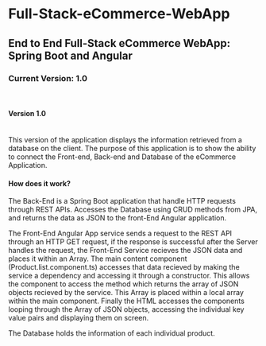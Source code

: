 # Full-Stack-eCommerce-WebApp
<h2>End to End Full-Stack eCommerce WebApp: Spring Boot and Angular</h2>

<h3>Current Version: 1.0</h3>
<br>
<h4>Version 1.0</h4> <br>
This version of the application displays the information retrieved from a database on the client.
The purpose of this application is to show the ability to connect the Front-end, Back-end and Database of the eCommerce Application.

<h4>How does it work?</h4>

The Back-End is a Spring Boot application that handle HTTP requests through REST APIs. Accesses the Database using CRUD methods from JPA, and returns the data as JSON to the front-End Angular application.

The Front-End Angular App service sends a request to the REST API through an HTTP GET request, if the response is successful after the Server handles the request, the Front-End Service recieves the JSON data and places it within an Array. The main content component (Product.list.component.ts) accesses that data recieved by making the service a dependency and accessing it through a constructor. This allows the component to access the method which returns the array of JSON objects recieved by the service. This Array is placed within a local array within the main component. Finally the HTML accesses the components looping through the Array of JSON objects, accessing the individual key value pairs and displaying them on screen.

The Database holds the information of each individual product.
